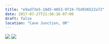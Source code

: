 ```yaml
---
title: "e9ad73e5-18d5-4053-9f19-75d936522a72"
date: 2017-07-27T21:56:16-07:00
draft: false
location: "Cave Junction, OR"
---
```


![](https://d17enza3bfujl8.cloudfront.net/DSCF7796.jpg)
![](https://d17enza3bfujl8.cloudfront.net/DSCF7801.jpg)

